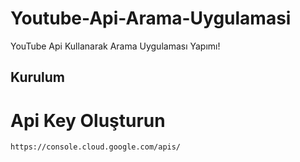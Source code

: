 # Youtube-Api-Arama-Uygulamasi

YouTube Api Kullanarak Arama Uygulaması Yapımı!

## Kurulum

Api Key Oluşturun
=
    https://console.cloud.google.com/apis/
    
